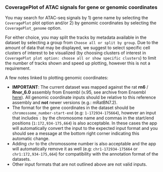 ### CoveragePlot of ATAC signals for gene or genomic coordinates

You may search for ATAC-seq signals by 1) gene name by selecting the `CoveragePlot` plot option and/or 2) by genomic coordinates by selecting the `CoveragePlot_genome` option.

For either choice, you may split the tracks by metadata available in the dataset by selecting a group from `Choose all or split by group`. Due to the amount of data that may be displayed, we suggest to select specific cell clusters of interest to be visualized (by choosing clusters of interest in `CoveragePlot plot option: choose all or show specific clusters`) to limit the number of tracks shown and speed up plotting, however this is not a requirement.

A few notes linked to plotting genomic coordinates:

* __IMPORTANT__: The current dataset was mapped against the rat __rn6__ / __Rnor_6.0__ assembly from Ensembl (v.95, see archive from Ensembl [here](http://jan2019.archive.ensembl.org/Rattus_norvegicus/Info/Index)). All genomic coordinate inputs should be relative to this reference assembly and __not__ newer versions (e.g.:  mRatBN7.2).
* The format for the gene coordinates in the dataset should be `chromossome_number-start-end` (e.g: `1-172934-175664`), however an input that includes `:` by the chromosome name and commas in the start/end positions (`1:172,934-175,664`) is also acceptable. In these cases the app will automatically convert the input to the expected input format and you should see a message at the bottom right corner indicating this automatic change.
* Adding `chr` to the chromossome number is also acceptable and the app will automatically remove it as well (e.g: `chr1-172934-175664`  or `chr1:172,934-175,664`) for compatibility with the annotation format of the datasets.
* Other input formats that are not outlined above are not valid inputs.
